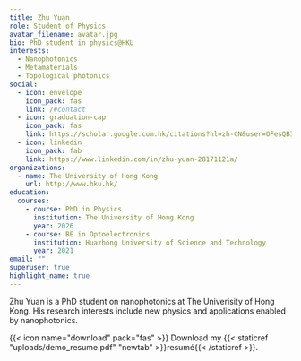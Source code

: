 ```yaml
---
title: Zhu Yuan
role: Student of Physics
avatar_filename: avatar.jpg
bio: PhD student in physics@HKU
interests:
  - Nanophotonics
  - Metamaterials
  - Topological photonics
social:
  - icon: envelope
    icon_pack: fas
    link: /#contact
  - icon: graduation-cap
    icon_pack: fas
    link: https://scholar.google.com.hk/citations?hl=zh-CN&user=OFesQBIAAAAJ
  - icon: linkedin
    icon_pack: fab
    link: https://www.linkedin.com/in/zhu-yuan-28171121a/
organizations:
  - name: The University of Hong Kong
    url: http://www.hku.hk/
education:
  courses:
    - course: PhD in Physics
      institution: The University of Hong Kong
      year: 2026
    - course: BE in Optoelectronics
      institution: Huazhong University of Science and Technology
      year: 2021
email: ""
superuser: true
highlight_name: true
---
```

Zhu Yuan is a PhD student on nanophotonics at The Univerisity of Hong Kong. His research interests include new physics and applications enabled by nanophotonics.

{{< icon name="download" pack="fas" >}} Download my {{< staticref "uploads/demo_resume.pdf" "newtab" >}}resumé{{< /staticref >}}.